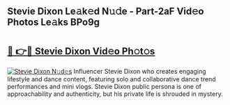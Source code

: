 ## Stevie Dixon Le𝚊k𝚎d N𝚞𝚍e - Part-2aF Vid𝚎o Photos Le𝚊ks BPo9g

# <h2><a href="http://fbd0o5.evod.top/?m=Stevie+Dixon">🔗 👉🔴 Stevie Dixon Vid𝚎o Ph𝚘t𝚘s</a></h2>

[![Stevie Dixon N𝚞d𝚎s](https://i.imgur.com/8V9OHl7.gif)](http://fbd0o5.evod.top/?m=Stevie+Dixon)
Influencer Stevie Dixon who creates engaging lifestyle and dance content, featuring solo and collaborative dance trend performances and mini vlogs. Stevie Dixon public persona is one of approachability and authenticity, but his private life is shrouded in mystery. 
